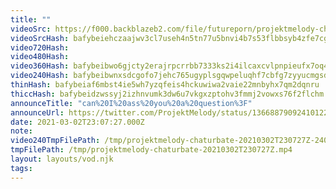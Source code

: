 ```yaml
---
title: ""
videoSrc: https://f000.backblazeb2.com/file/futureporn/projektmelody-chaturbate-2021-03-01.mp4
videoSrcHash: bafybeiehczaajwv3cl7useh4n5tn77u5bnvi4b7s53flbbsyb4zfe7cgty
video720Hash: 
video480Hash: 
video360Hash: bafybeibwo6gjcty2erajrpcrrbb7333ks2i4ilcaxcvlpnpieufx7oq4cm
video240Hash: bafybeibwnxsdcgofo7jehc765ugyplsgqwpeluqhf7cbfg7zyyucmgsdwy?filename=projektmelody-chaturbate-20210302T230727Z-240p.mp4
thinHash: bafybeiaf6mbst4ie5wh7yzqfeis4hckuwiwa2vaie22mnbyhx7qm2dqnru
thiccHash: bafybeidzwssyj2izhnvumk3dw6u7vkgxzptohv3fmmj2vowxs76f2flchm
announceTitle: "can%20I%20ass%20you%20a%20question%3F"
announceUrl: https://twitter.com/ProjektMelody/status/1366887909241012233
date: 2021-03-02T23:07:27.000Z
note: 
video240TmpFilePath: /tmp/projektmelody-chaturbate-20210302T230727Z-240p.mp4
tmpFilePath: /tmp/projektmelody-chaturbate-20210302T230727Z.mp4
layout: layouts/vod.njk
tags:
---
```

